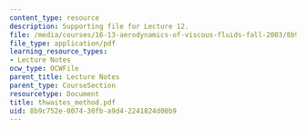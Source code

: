 ```yaml
---
content_type: resource
description: Supporting file for Lecture 12.
file: /media/courses/16-13-aerodynamics-of-viscous-fluids-fall-2003/8b9c752e007430fba9d42241824d00b9_thwaites_method.pdf
file_type: application/pdf
learning_resource_types:
- Lecture Notes
ocw_type: OCWFile
parent_title: Lecture Notes
parent_type: CourseSection
resourcetype: Document
title: thwaites_method.pdf
uid: 8b9c752e-0074-30fb-a9d4-2241824d00b9
---
```

